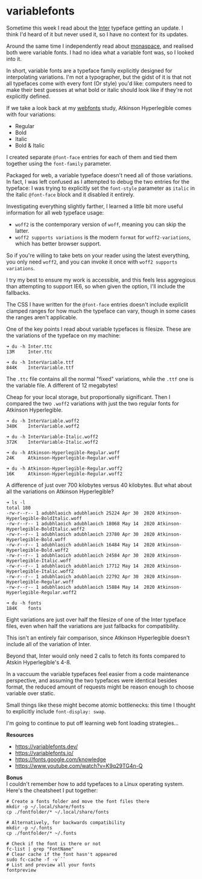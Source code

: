 # variablefonts

Sometime this week I read about the [Inter](https://rsms.me/inter/) typeface getting an update. I think I'd heard of it but never used it, so I have no context for its updates.

Around the same time I independently read about [monaspace](https://monaspace.githubnext.com/), and realised both were variable fonts. I had no idea what a variable font was, so I looked into it.

In short, variable fonts are a typeface family explicitly designed for interpolating variations. I'm not a typographer, but the gidst of it is that not all typefaces come with every font (Or style) you'd like: computers need to make their best guesses at what bold or italic should look like if they're not explicitly defined.

If we take a look back at my [webfonts](../webfonts/) study, Atkinson Hyperlegible comes with four variations:

- Regular
- Bold
- Italic
- Bold & Italic

I created separate `@font-face` entries for each of them and tied them together using the `font-family` parameter. 

Packaged for web, a variable typeface doesn't need all of those variations. In fact, I was left confused as I attempted to debug the two entries for the typeface: I was trying to explicitly set the `font-style` parameter as `italic` in the italic `@font-face` block and it disabled it entirely.

Investigating everything slightly farther, I learned a little bit more useful information for all web typeface usage:

- `woff2` is the contemporary version of `woff`, meaning you can skip the latter.
- `woff2 supports variations` is the modern `format` for `woff2-variations`, which has better browser support.

So if you're willing to take bets on your reader using the latest everything, you only need `woff2`, and you can invoke it once with `woff2 supports variations`.

I try my best to ensure my work is accessible, and this feels less aggregious than attempting to support IE6, so when given the option, I'll include the fallbacks.

The CSS I have written for the `@font-face` entries doesn't include expliclit clamped ranges for how much the typeface can vary, though in some cases the ranges aren't applicable.

One of the key points I read about variable typefaces is filesize. These are the variations of the typeface on my machine:

```shell
➜ du -h Inter.ttc 
13M     Inter.ttc

➜ du -h InterVariable.ttf
844K    InterVariable.ttf
```

The `.ttc` file contains all the normal "fixed" variations, while the `.ttf` one is the variable file. A different of 12 megabytes!

Cheap for your local storage, but proportionally significant. Then I compared the two `.woff2` variations with just the two regular fonts for Atkinson Hyperlegible.


```shell
➜ du -h InterVariable.woff2
340K    InterVariable.woff2

➜ du -h InterVariable-Italic.woff2 
372K    InterVariable-Italic.woff2

➜ du -h Atkinson-Hyperlegible-Regular.woff
24K     Atkinson-Hyperlegible-Regular.woff

➜ du -h Atkinson-Hyperlegible-Regular.woff2
16K     Atkinson-Hyperlegible-Regular.woff2
```

A difference of just over 700 kilobytes versus 40 kilobytes. But what about all the variations on Atkinson Hyperlegible?


```shell
➜ ls -l
total 180
-rw-r--r-- 1 adubhlaoich adubhlaoich 25224 Apr 30  2020 Atkinson-Hyperlegible-BoldItalic.woff
-rw-r--r-- 1 adubhlaoich adubhlaoich 18068 May 14  2020 Atkinson-Hyperlegible-BoldItalic.woff2
-rw-r--r-- 1 adubhlaoich adubhlaoich 23780 Apr 30  2020 Atkinson-Hyperlegible-Bold.woff
-rw-r--r-- 1 adubhlaoich adubhlaoich 16484 May 14  2020 Atkinson-Hyperlegible-Bold.woff2
-rw-r--r-- 1 adubhlaoich adubhlaoich 24584 Apr 30  2020 Atkinson-Hyperlegible-Italic.woff
-rw-r--r-- 1 adubhlaoich adubhlaoich 17712 May 14  2020 Atkinson-Hyperlegible-Italic.woff2
-rw-r--r-- 1 adubhlaoich adubhlaoich 22792 Apr 30  2020 Atkinson-Hyperlegible-Regular.woff
-rw-r--r-- 1 adubhlaoich adubhlaoich 15884 May 14  2020 Atkinson-Hyperlegible-Regular.woff2

➜ du -h fonts 
184K    fonts
```

Eight variations are just over half the filesize of one of the Inter typeface files, even when half the variations are just fallbacks for compatibility.

This isn't an entirely fair comparison, since Atkinson Hyperlegible doesn't include all of the variation of Inter. 

Beyond that, Inter would only need 2 calls to fetch its fonts compared to Atskin Hyperlegible's 4-8.

In a vaccuum the variable typefaces feel easier from a code maintenance perspective, and assuming the two typefaces were identical besides format, the reduced amount of requests might be reason enough to choose variable over static.

Small things like these might become atomic bottlenecks: this time I thought to explicitly include `font-display: swap`.

I'm going to continue to put off learning web font loading strategies...

**Resources**
- https://variablefonts.dev/
- https://variablefonts.io/
- https://fonts.google.com/knowledge
- https://www.youtube.com/watch?v=K9q29TG4n-Q

**Bonus**  
I couldn't remember how to add typefaces to a Linux operating system. Here's the cheatsheet I put together:

```shell
# Create a fonts folder and move the font files there
mkdir -p ~/.local/share/fonts
cp ./fontfolder/* ~/.local/share/fonts

# Alternatively, for backwards compatibility
mkdir -p ~/.fonts
cp ./fontfolder/* ~/.fonts

# Check if the font is there or not
fc-list | grep "FontName"
# Clear cache if the font hasn't appeared
sudo fc-cache -f -v```
# List and preview all your fonts
fontpreview